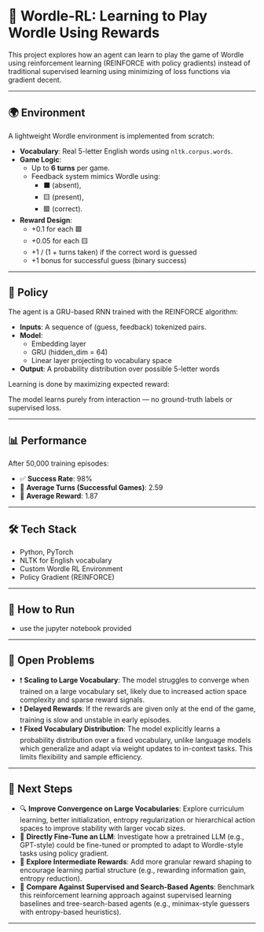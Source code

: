 # 🧠 Wordle-RL: Learning to Play Wordle Using Rewards

This project explores how an agent can learn to play the game of Wordle using reinforcement learning (REINFORCE with policy gradients) instead of traditional supervised learning using minimizing of loss functions via gradient decent.

---

## 🌍 Environment

A lightweight Wordle environment is implemented from scratch:

- **Vocabulary**: Real 5-letter English words using `nltk.corpus.words`.
- **Game Logic**:
  - Up to **6 turns** per game.
  - Feedback system mimics Wordle using:
    - ⬛ (absent),
    - 🟨 (present),
    - 🟩 (correct).
- **Reward Design**:
  - +0.1 for each 🟩
  - +0.05 for each 🟨
  - +1 / (1 + turns taken) if the correct word is guessed
  - +1 bonus for successful guess (binary success)

---

## 🤖 Policy

The agent is a GRU-based RNN trained with the REINFORCE algorithm:

- **Inputs**: A sequence of (guess, feedback) tokenized pairs.
- **Model**:
  - Embedding layer
  - GRU (hidden_dim = 64)
  - Linear layer projecting to vocabulary space
- **Output**: A probability distribution over possible 5-letter words

Learning is done by maximizing expected reward:

The model learns purely from interaction — no ground-truth labels or supervised loss.

---

## 📊 Performance

After 50,000 training episodes:

- ✅ **Success Rate**: 98%
- 🎯 **Average Turns (Successful Games)**: 2.59
- 🧮 **Average Reward**: 1.87

---

## 🛠️ Tech Stack

- Python, PyTorch
- NLTK for English vocabulary
- Custom Wordle RL Environment
- Policy Gradient (REINFORCE)

---

## 🧪 How to Run
- use the jupyter notebook provided

---

## 🧩 Open Problems

- ❗ **Scaling to Large Vocabulary**: The model struggles to converge when trained on a large vocabulary set, likely due to increased action space complexity and sparse reward signals.
- ❗ **Delayed Rewards**: If the rewards are given only at the end of the game, training is slow and unstable in early episodes.
- ❗ **Fixed Vocabulary Distribution**: The model explicitly learns a probability distribution over a fixed vocabulary, unlike language models which generalize and adapt via weight updates to in-context tasks. This limits flexibility and sample efficiency.

---

## 🔭 Next Steps

- 🔍 **Improve Convergence on Large Vocabularies**: Explore curriculum learning, better initialization, entropy regularization or hierarchical action spaces to improve stability with larger vocab sizes.
- 🧪 **Directly Fine-Tune an LLM**: Investigate how a pretrained LLM (e.g., GPT-style) could be fine-tuned or prompted to adapt to Wordle-style tasks using policy gradient.
- 🎯 **Explore Intermediate Rewards**: Add more granular reward shaping to encourage learning partial structure (e.g., rewarding information gain, entropy reduction).
- 🧠 **Compare Against Supervised and Search-Based Agents**: Benchmark this reinforcement learning approach against supervised learning baselines and tree-search-based agents (e.g., minimax-style guessers with entropy-based heuristics).

---

